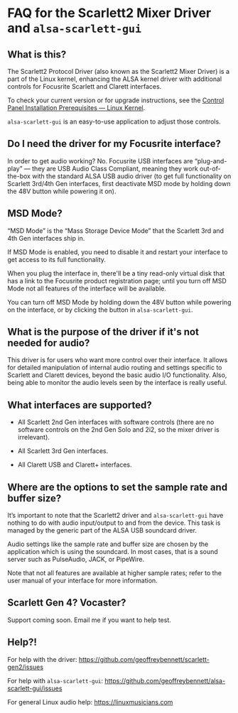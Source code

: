 # FAQ for the Scarlett2 Mixer Driver and `alsa-scarlett-gui`

## What is this?

The Scarlett2 Protocol Driver (also known as the Scarlett2 Mixer
Driver) is a part of the Linux kernel, enhancing the ALSA kernel
driver with additional controls for Focusrite Scarlett and Clarett
interfaces.

To check your current version or for upgrade instructions, see the
[Control Panel Installation Prerequisites — Linux
Kernel](https://github.com/geoffreybennett/alsa-scarlett-gui/blob/master/INSTALL.md).

`alsa-scarlett-gui` is an easy-to-use application to adjust those
controls.

## Do I need the driver for my Focusrite interface?

In order to get audio working? No. Focusrite USB interfaces are
“plug-and-play” — they are USB Audio Class Compliant, meaning they
work out-of-the-box with the standard ALSA USB audio driver (to get
full functionality on Scarlett 3rd/4th Gen interfaces, first
deactivate MSD mode by holding down the 48V button while powering it
on).

## MSD Mode?

“MSD Mode” is the “Mass Storage Device Mode” that the Scarlett 3rd and
4th Gen interfaces ship in.

If MSD Mode is enabled, you need to disable it and restart your
interface to get access to its full functionality.

When you plug the interface in, there'll be a tiny read-only virtual
disk that has a link to the Focusrite product registration page; until
you turn off MSD Mode not all features of the interface will be
available.

You can turn off MSD Mode by holding down the 48V button while
powering on the interface, or by clicking the button in
`alsa-scarlett-gui`.

## What is the purpose of the driver if it's not needed for audio?

This driver is for users who want more control over their interface.
It allows for detailed manipulation of internal audio routing and
settings specific to Scarlett and Clarett devices, beyond the basic
audio I/O functionality. Also, being able to monitor the audio levels
seen by the interface is really useful.

## What interfaces are supported?

- All Scarlett 2nd Gen interfaces with software controls (there are no
  software controls on the 2nd Gen Solo and 2i2, so the mixer driver
  is irrelevant).

- All Scarlett 3rd Gen interfaces.

- All Clarett USB and Clarett+ interfaces.

## Where are the options to set the sample rate and buffer size?

It’s important to note that the Scarlett2 driver and
`alsa-scarlett-gui` have nothing to do with audio input/output to and
from the device. This task is managed by the generic part of the ALSA
USB soundcard driver.

Audio settings like the sample rate and buffer size are chosen by the
application which is using the soundcard. In most cases, that is a
sound server such as PulseAudio, JACK, or PipeWire.

Note that not all features are available at higher sample rates; refer
to the user manual of your interface for more information.

## Scarlett Gen 4? Vocaster?

Support coming soon. Email me if you want to help test.

## Help?!

For help with the driver:
https://github.com/geoffreybennett/scarlett-gen2/issues

For help with `alsa-scarlett-gui`:
https://github.com/geoffreybennett/alsa-scarlett-gui/issues

For general Linux audio help:
https://linuxmusicians.com
